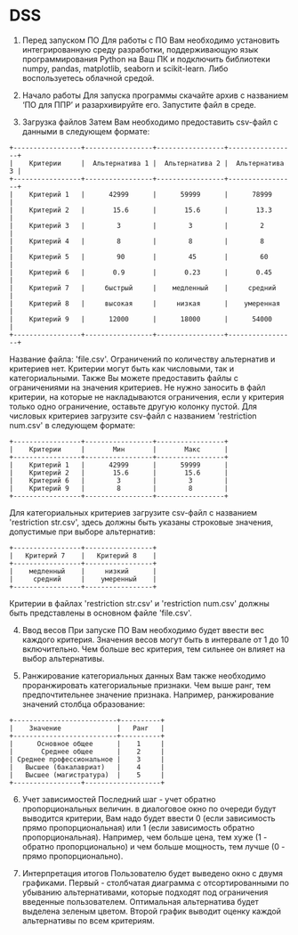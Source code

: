 # DSS
1. Перед запуском ПО
Для работы с ПО Вам необходимо установить интегрированную среду разработки, поддерживающую язык программирования Python на Ваш ПК и подключить библиотеки numpy, pandas, matplotlib, seaborn и scikit-learn. Либо воспользуетесь облачной средой.

2. Начало работы
Для запуска программы скачайте архив с названием ‘ПО для ППР’ и разархивируйте его. Запустите файл в среде.

3. Загрузка файлов
Затем Вам необходимо предоставить csv-файл с данными в следующем формате:
```
+-----------------+-----------------+-----------------+-----------------+
|    Критерии     |  Альтернатива 1 |  Альтернатива 2 |  Альтернатива 3 |  
+-----------------+-----------------+-----------------+-----------------+
|    Критерий 1   |      42999      |      59999      |      78999      |      
|    Критерий 2   |       15.6      |       15.6      |       13.3      |       
|    Критерий 3   |        3        |        3        |        2        |       
|    Критерий 4   |        8        |        8        |        8        |       
|    Критерий 5   |        90       |        45       |        60       |
|    Критерий 6   |       0.9       |       0.23      |       0.45      |       
|    Критерий 7   |     быстрый     |    медленный    |     средний     |     
|    Критерий 8   |     высокая     |     низкая      |    умеренная    |      
|    Критерий 9   |      12000      |      18000      |      54000      |      
+-----------------+-----------------+-----------------+-----------------+
```
Название файла: 'file.csv'. Ограничений по количеству альтернатив и критериев нет. Критерии могут быть как числовыми, так и категориальными.
Также Вы можете предоставить файлы с ограничениями на значения критериев. Не нужно заносить в файл критерии, на которые не накладываются ограничения, если у критерия только одно ограничение, оставьте другую колонку пустой. Для числовых критериев загрузите csv-файл с названием 'restriction num.csv' в следующем формате:

```
+-----------------+-----------------+-----------------+
|    Критерии     |       Мин       |       Макс      |
+-----------------+-----------------+-----------------+
|    Критерий 1   |      42999      |      59999      |
|    Критерий 2   |       15.6      |       15.6      |
|    Критерий 6   |        3        |        3        |
|    Критерий 9   |        8        |        8        |
+-----------------+-----------------+-----------------+
```

Для категориальных критериев загрузите csv-файл с названием 'restriction str.csv', здесь должны быть указаны строковые значения, допустимые при выборе альтернатив:
```
+-----------------+-----------------+
|   Критерий 7    |   Критерий 8    |
+-----------------+-----------------+
|    медленный    |     низкий      |
|     средний     |    умеренный    |
+-----------------+-----------------+
```
Критерии в файлах 'restriction str.csv' и 'restriction num.csv' должны быть представлены в основном файле 'file.csv'.

4. Ввод весов
При запуске ПО Вам необходимо будет ввести вес каждого критерия. Значения весов могут быть в интервале от 1 до 10 включительно. Чем больше вес критерия, тем сильнее он влияет на выбор альтернативы.

5. Ранжирование категориальных данных
Вам также необходимо проранжировать категориальные признаки. Чем выше ранг, тем предпочтительнее значение признака. Например, ранжирование значений столбца образование:
```
+--------------------------+----------+
|    Значение              |   Ранг   |
+--------------------------+----------+
|      Основное общее      |    1     |
|       Среднее общее      |    2     |
| Среднее профессиональное |    3     |
|   Высшее (бакалавриат)   |    4     |
|   Высшее (магистратура)  |    5     |
+-----------------+-------------------+
```

6. Учет зависимостей
Последний шаг - учет обратно пропорциональных величин. в диалоговое окно по очереди будут выводится критерии, Вам надо будет ввести 0 (если зависимость прямо пропорциональная) или 1 (если зависимость обратно пропорциональная). Например, чем больше цена, тем хуже (1 - обратно пропорционально) и чем больше мощность, тем лучше (0 - прямо пропорционально).

7. Интерпретация итогов
Пользователю будет выведено окно с двумя графиками. Первый - столбчатая диаграмма с отсортированными по убыванию альтернативами, которые подходят под ограничения введенные пользователем. Оптимальная альтернатива будет выделена зеленым цветом. Второй график выводит оценку каждой альтернативы по всем критериям.
